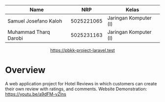 | Name           | NRP        | Kelas     |
| ---            | ---        | ----------|
| Samuel Josefano Kaloh | 5025221065 | Jaringan Komputer (I) |
| Muhammad Tharq Darobi | 5025231163 | Jaringan Komputer (I) |

<p align="center">
    <a href="https://pbkk-project-laravel.test" target="_blank">https://pbkk-project-laravel.test</a>
</p>

# Overview
A web application project for Hotel Reviews in which customers can create their own review with ratings, and comments.
Website Demonstration: https://youtu.be/a9dFM-vZlns

